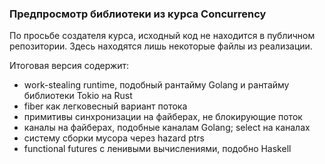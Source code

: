 ### Предпросмотр библиотеки из курса Concurrency

 По просьбе создателя курса, исходный код не находится в публичном репозитории. Здесь находятся лишь некоторые файлы из реализации.

 Итоговая версия содержит:
 - work-stealing runtime, подобный рантайму Golang и рантайму библиотеки Tokio на Rust
 - fiber как легковесный вариант потока
 - примитивы синхронизации на файберах, не блокирующие поток
 - каналы на файберах, подобные каналам Golang; select на каналах
 - систему сборки мусора через hazard ptrs
 - functional futures с ленивыми вычислениями, подобно Haskell 
